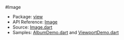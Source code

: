 #Image

* Package: [view](api:)
* API Reference: [Image](api:view)
* Source: [Image.dart](source:client/view/src)
* Samples: [AlbumDemo.dart](source:samples/gesture) and [ViewportDemo.dart](source:samples/viewport)